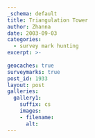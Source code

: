 ```yaml
---
_schema: default
title: Triangulation Tower
author: Zhanna
date: 2003-09-03
categories:
  - survey mark hunting
excerpt: >- 
  
geocaches: true
surveymarks: true
post_id: 1933
layout: post  
galleries:
  gallery1:
    suffix: cs 
    images:
    - filename:
      alt:                 
---
```

